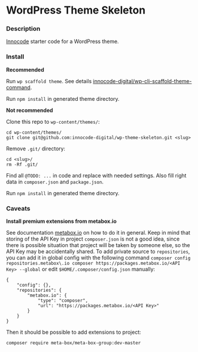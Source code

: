 # WordPress Theme Skeleton

### Description

[Innocode](https://innocode.com/) starter code for a WordPress theme.

### Install

**Recommended**

Run `wp scaffold theme`. See details 
[innocode-digital/wp-cli-scaffold-theme-command](https://github.com/innocode-digital/wp-cli-scaffold-theme-command).

Run `npm install` in generated theme directory.

**Not recommended**

Clone this repo to `wp-content/themes/`:

~~~
cd wp-content/themes/
git clone git@github.com:innocode-digital/wp-theme-skeleton.git <slug>
~~~

Remove `.git/` directory:

~~~
cd <slug>/
rm -Rf .git/
~~~

Find all `@TODO: ...` in code and replace with needed settings. 
Also fill right data in `composer.json` and `package.json`.

Run `npm install` in generated theme directory.

### Caveats

**Install premium extensions from metabox.io**

See documentation [metabox.io](https://docs.metabox.io/extensions/composer/) on how to do it in general. 
Keep in mind that storing of the API Key in project `composer.json` is not a good idea, since 
there is possible situation that project will be taken by someone else, so the API Key may be accidentally
shared. To add private source to `repositories`, you can add it in global config with the following command 
`composer config repositories.metabox\.io composer https://packages.metabox.io/<API Key> --global` or edit 
`$HOME/.composer/config.json` manually:

~~~
{
    "config": {},
    "repositories": {
        "metabox.io": {
            "type": "composer",
            "url": "https://packages.metabox.io/<API Key>"
        }
    }
}
~~~

Then it should be possible to add extensions to project:

~~~
composer require meta-box/meta-box-group:dev-master
~~~
